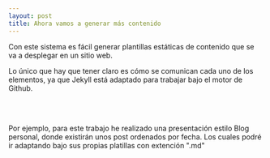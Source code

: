 ```yaml
---
layout: post
title: Ahora vamos a generar más contenido
---
```


Con este sistema es fácil generar plantillas estáticas de contenido que se va a desplegar en un sitio web.


Lo único que hay que tener claro es cómo se comunican cada uno de los elementos, ya que Jekyll está adaptado
para trabajar bajo el motor de Github.

<br>

<br>


Por ejemplo, para este trabajo he realizado una presentación estilo Blog personal, donde existirán unos post ordenados por fecha. Los cuales podré ir adaptando bajo sus propias platillas con extención ".md"

